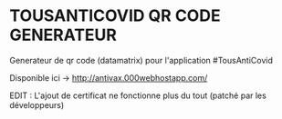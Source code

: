 # TOUSANTICOVID QR CODE GENERATEUR
Generateur de qr code (datamatrix) pour l'application #TousAntiCovid

Disponible ici -> http://antivax.000webhostapp.com/


EDIT : L'ajout de certificat ne fonctionne plus du tout (patché par les développeurs)
